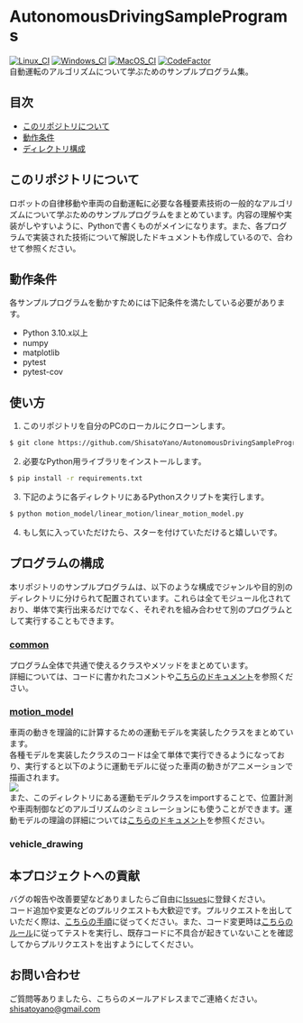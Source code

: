 # AutonomousDrivingSamplePrograms
[![Linux_CI](https://github.com/ShisatoYano/AutonomousDrivingSamplePrograms/actions/workflows/Linux_CI.yml/badge.svg)](https://github.com/ShisatoYano/AutonomousDrivingSamplePrograms/actions/workflows/Linux_CI.yml) [![Windows_CI](https://github.com/ShisatoYano/AutonomousDrivingSamplePrograms/actions/workflows/Windows_CI.yml/badge.svg)](https://github.com/ShisatoYano/AutonomousDrivingSamplePrograms/actions/workflows/Windows_CI.yml) [![MacOS_CI](https://github.com/ShisatoYano/AutonomousDrivingSamplePrograms/actions/workflows/MacOS_CI.yml/badge.svg)](https://github.com/ShisatoYano/AutonomousDrivingSamplePrograms/actions/workflows/MacOS_CI.yml) [![CodeFactor](https://www.codefactor.io/repository/github/shisatoyano/autonomousdrivingsampleprograms/badge)](https://www.codefactor.io/repository/github/shisatoyano/autonomousdrivingsampleprograms)  
自動運転のアルゴリズムについて学ぶためのサンプルプログラム集。  

## 目次
* [このリポジトリについて](#このリポジトリについて)
* [動作条件](#動作条件)
* [ディレクトリ構成](#ディレクトリ構成)

## このリポジトリについて
ロボットの自律移動や車両の自動運転に必要な各種要素技術の一般的なアルゴリズムについて学ぶためのサンプルプログラムをまとめています。内容の理解や実装がしやすいように、Pythonで書くものがメインになります。また、各プログラムで実装された技術について解説したドキュメントも作成しているので、合わせて参照ください。  

## 動作条件
各サンプルプログラムを動かすためには下記条件を満たしている必要があります。  
* Python 3.10.x以上
* numpy
* matplotlib
* pytest
* pytest-cov

## 使い方
1. このリポジトリを自分のPCのローカルにクローンします。  
```bash
$ git clone https://github.com/ShisatoYano/AutonomousDrivingSamplePrograms.git
```
2. 必要なPython用ライブラリをインストールします。  
```bash
$ pip install -r requirements.txt
```
3. 下記のように各ディレクトリにあるPythonスクリプトを実行します。  
```bash
$ python motion_model/linear_motion/linear_motion_model.py
```
4. もし気に入っていただけたら、スターを付けていただけると嬉しいです。

## プログラムの構成
本リポジトリのサンプルプログラムは、以下のような構成でジャンルや目的別のディレクトリに分けられて配置されています。これらは全てモジュール化されており、単体で実行出来るだけでなく、それぞれを組み合わせて別のプログラムとして実行することもできます。  
### [common](/common/)
プログラム全体で共通で使えるクラスやメソッドをまとめています。  
詳細については、コードに書かれたコメントや[こちらのドキュメント](/common/common.md)を参照ください。  

### [motion_model](/motion_model/)
車両の動きを理論的に計算するための運動モデルを実装したクラスをまとめています。  
各種モデルを実装したクラスのコードは全て単体で実行できるようになっており、実行すると以下のように運動モデルに従った車両の動きがアニメーションで描画されます。  
![](/gif/linear_motion_model.gif)  
また、このディレクトリにある運動モデルクラスをimportすることで、位置計測や車両制御などのアルゴリズムのシミュレーションにも使うことができます。運動モデルの理論の詳細については[こちらのドキュメント](/motion_model/motion_model.md)を参照ください。    

### vehicle_drawing

## 本プロジェクトへの貢献
バグの報告や改善要望などありましたらご自由に[Issues](https://github.com/ShisatoYano/AutonomousDrivingSamplePrograms/issues)に登録ください。  
コード追加や変更などのプルリクエストも大歓迎です。プルリクエストを出していただく際は、[こちらの手順](/docs/contributing_guide.md)に従ってください。また、コード変更時は[こちらのルール](/docs/test_guide.md)に従ってテストを実行し、既存コードに不具合が起きていないことを確認してからプルリクエストを出すようにしてください。  

## お問い合わせ
ご質問等ありましたら、こちらのメールアドレスまでご連絡ください。  
shisatoyano@gmail.com  
